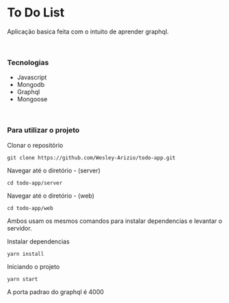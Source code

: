 # To Do List

Aplicação basica feita com o intuito de aprender graphql.

<br />

### Tecnologias

- Javascript
- Mongodb
- Graphql
- Mongoose

<br />

### Para utilizar o projeto

Clonar o repositório

    git clone https://github.com/Wesley-Arizio/todo-app.git

Navegar até o diretório - (server)

    cd todo-app/server

Navegar até o diretório - (web)

    cd todo-app/web

Ambos usam os mesmos comandos para instalar dependencias e levantar o servidor.

Instalar dependencias

    yarn install

Iniciando o projeto

    yarn start

A porta padrao do graphql é 4000

